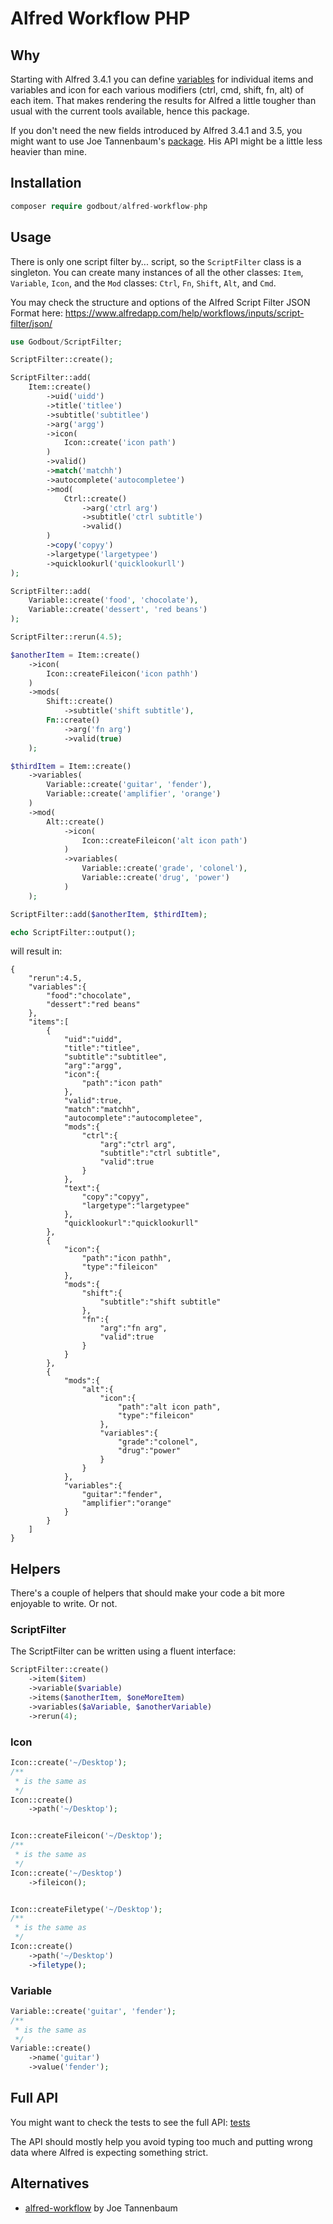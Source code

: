# Alfred Workflow PHP

## Why

Starting with Alfred 3.4.1 you can define [variables][1] for individual items and
variables and icon for each various modifiers (ctrl, cmd, shift, fn, alt) of each item.
That makes rendering the results for Alfred a little tougher than usual with the current tools
available, hence this package.

If you don't need the new fields introduced by Alfred 3.4.1 and 3.5, you might want to use
Joe Tannenbaum's [package][2]. His API might be a little less heavier than mine.

## Installation

```php
composer require godbout/alfred-workflow-php
```

## Usage

There is only one script filter by... script, so the `ScriptFilter` class is a singleton. You can create many
instances of all the other classes: `Item`, `Variable`, `Icon`, and the `Mod` classes: `Ctrl`, `Fn`, `Shift`, `Alt`, and `Cmd`.

You may check the structure and options of the Alfred Script Filter JSON Format here: https://www.alfredapp.com/help/workflows/inputs/script-filter/json/

```php
use Godbout/ScriptFilter;

ScriptFilter::create();

ScriptFilter::add(
    Item::create()
        ->uid('uidd')
        ->title('titlee')
        ->subtitle('subtitlee')
        ->arg('argg')
        ->icon(
            Icon::create('icon path')
        )
        ->valid()
        ->match('matchh')
        ->autocomplete('autocompletee')
        ->mod(
            Ctrl::create()
                ->arg('ctrl arg')
                ->subtitle('ctrl subtitle')
                ->valid()
        )
        ->copy('copyy')
        ->largetype('largetypee')
        ->quicklookurl('quicklookurll')
);

ScriptFilter::add(
    Variable::create('food', 'chocolate'),
    Variable::create('dessert', 'red beans')
);

ScriptFilter::rerun(4.5);

$anotherItem = Item::create()
    ->icon(
        Icon::createFileicon('icon pathh')
    )
    ->mods(
        Shift::create()
            ->subtitle('shift subtitle'),
        Fn::create()
            ->arg('fn arg')
            ->valid(true)
    );

$thirdItem = Item::create()
    ->variables(
        Variable::create('guitar', 'fender'),
        Variable::create('amplifier', 'orange')
    )
    ->mod(
        Alt::create()
            ->icon(
                Icon::createFileicon('alt icon path')
            )
            ->variables(
                Variable::create('grade', 'colonel'),
                Variable::create('drug', 'power')
            )
    );

ScriptFilter::add($anotherItem, $thirdItem);

echo ScriptFilter::output();
```

will result in:

```
{
    "rerun":4.5,
    "variables":{
        "food":"chocolate",
        "dessert":"red beans"
    },
    "items":[
        {
            "uid":"uidd",
            "title":"titlee",
            "subtitle":"subtitlee",
            "arg":"argg",
            "icon":{
                "path":"icon path"
            },
            "valid":true,
            "match":"matchh",
            "autocomplete":"autocompletee",
            "mods":{
                "ctrl":{
                    "arg":"ctrl arg",
                    "subtitle":"ctrl subtitle",
                    "valid":true
                }
            },
            "text":{
                "copy":"copyy",
                "largetype":"largetypee"
            },
            "quicklookurl":"quicklookurll"
        },
        {
            "icon":{
                "path":"icon pathh",
                "type":"fileicon"
            },
            "mods":{
                "shift":{
                    "subtitle":"shift subtitle"
                },
                "fn":{
                    "arg":"fn arg",
                    "valid":true
                }
            }
        },
        {
            "mods":{
                "alt":{
                    "icon":{
                        "path":"alt icon path",
                        "type":"fileicon"
                    },
                    "variables":{
                        "grade":"colonel",
                        "drug":"power"
                    }
                }
            },
            "variables":{
                "guitar":"fender",
                "amplifier":"orange"
            }
        }
    ]
}
```

## Helpers

There's a couple of helpers that should make your code a bit more enjoyable to write. Or not.

### ScriptFilter

The ScriptFilter can be written using a fluent interface:

```php
ScriptFilter::create()
    ->item($item)
    ->variable($variable)
    ->items($anotherItem, $oneMoreItem)
    ->variables($aVariable, $anotherVariable)
    ->rerun(4);
```

### Icon

```php
Icon::create('~/Desktop');
/**
 * is the same as
 */
Icon::create()
    ->path('~/Desktop');


Icon::createFileicon('~/Desktop');
/**
 * is the same as
 */
Icon::create('~/Desktop')
    ->fileicon();


Icon::createFiletype('~/Desktop');
/**
 * is the same as
 */
Icon::create()
    ->path('~/Desktop')
    ->filetype();
```

### Variable

```php
Variable::create('guitar', 'fender');
/**
 * is the same as
 */
Variable::create()
    ->name('guitar')
    ->value('fender');
```

## Full API

You might want to check the tests to see the full API: [tests][3]

The API should mostly help you avoid typing too much and putting wrong data
where Alfred is expecting something strict.

## Alternatives

* [alfred-workflow][2] by Joe Tannenbaum


[1]: https://www.alfredapp.com/help/workflows/inputs/script-filter/json/#variables
[2]: https://github.com/joetannenbaum/alfred-workflow
[3]: https://github.com/godbout/alfred-workflow-php/tree/master/tests
